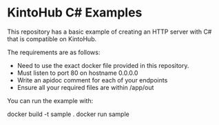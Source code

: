 # KintoHub C# Examples

This repository has a basic example of creating an HTTP server with C# that is compatible on KintoHub.

The requirements are as follows:

* Need to use the exact docker file provided in this repository.
* Must listen to port 80 on hostname 0.0.0.0
* Write an apidoc comment for each of your endpoints
* Ensure all your required files are within /app/out

You can run the example with:

docker build -t sample .
docker run sample